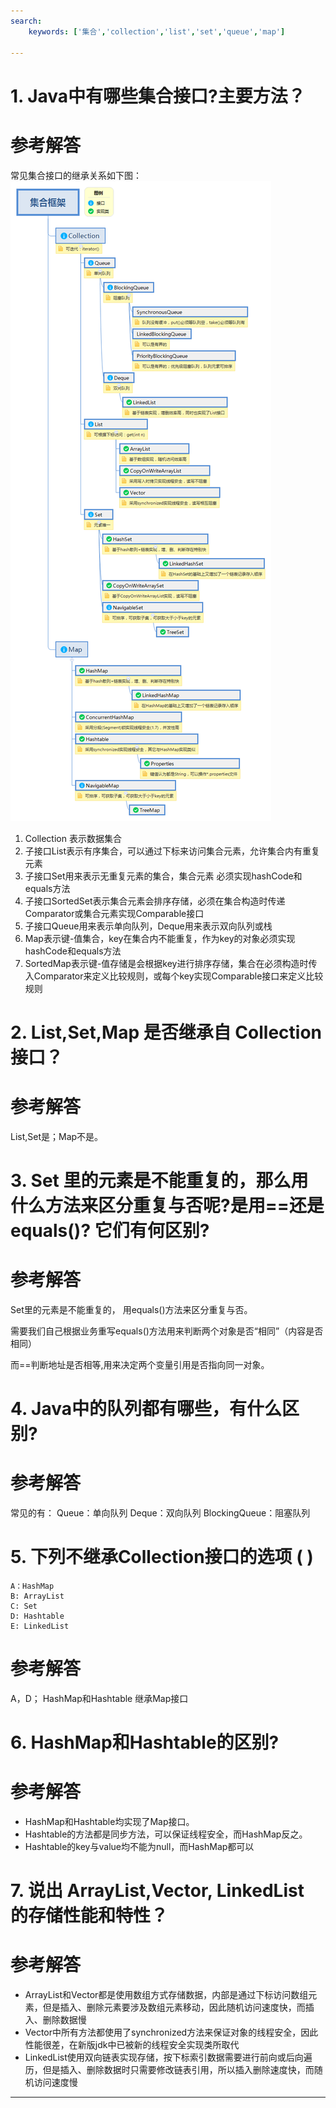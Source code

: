 ```yaml
---
search:
    keywords: ['集合','collection','list','set','queue','map']

---
```



# 1. Java中有哪些集合接口?主要方法？

# 参考解答

常见集合接口的继承关系如下图：
![](/assets/collection.png)

 
1. Collection 表示数据集合
2. 子接口List表示有序集合，可以通过下标来访问集合元素，允许集合内有重复元素
3. 子接口Set用来表示无重复元素的集合，集合元素 必须实现hashCode和equals方法
4. 子接口SortedSet表示集合元素会排序存储，必须在集合构造时传递Comparator或集合元素实现Comparable接口
5. 子接口Queue用来表示单向队列，Deque用来表示双向队列或栈
6. Map表示键-值集合，key在集合内不能重复，作为key的对象必须实现hashCode和equals方法
7. SortedMap表示键-值存储是会根据key进行排序存储，集合在必须构造时传入Comparator来定义比较规则，或每个key实现Comparable接口来定义比较规则


# 2. List,Set,Map 是否继承自 Collection 接口？

# 参考解答

List,Set是；Map不是。


# 3. Set 里的元素是不能重复的，那么用什么方法来区分重复与否呢?是用==还是 equals()? 它们有何区别?

# 参考解答

Set里的元素是不能重复的， 用equals()方法来区分重复与否。

需要我们自己根据业务重写equals()方法用来判断两个对象是否“相同”（内容是否相同）

而==判断地址是否相等,用来决定两个变量引用是否指向同一对象。


# 4. Java中的队列都有哪些，有什么区别?

# 参考解答

常见的有：
Queue：单向队列
Deque：双向队列
BlockingQueue：阻塞队列

# 5. 下列不继承Collection接口的选项 ( )

```
A：HashMap 
B: ArrayList 
C: Set 
D: Hashtable 
E: LinkedList
```

# 参考解答
A，D；
HashMap和Hashtable 继承Map接口

# 6. HashMap和Hashtable的区别?

# 参考解答

* HashMap和Hashtable均实现了Map接口。
* Hashtable的方法都是同步方法，可以保证线程安全，而HashMap反之。
* Hashtable的key与value均不能为null，而HashMap都可以


# 7. 说出 ArrayList,Vector, LinkedList 的存储性能和特性？

# 参考解答

* ArrayList和Vector都是使用数组方式存储数据，内部是通过下标访问数组元素，但是插入、删除元素要涉及数组元素移动，因此随机访问速度快，而插入、删除数据慢
* Vector中所有方法都使用了synchronized方法来保证对象的线程安全，因此性能很差，在新版jdk中已被新的线程安全实现类所取代
* LinkedList使用双向链表实现存储，按下标索引数据需要进行前向或后向遍历，但是插入、删除数据时只需要修改链表引用，所以插入删除速度快，而随机访问速度慢


---




